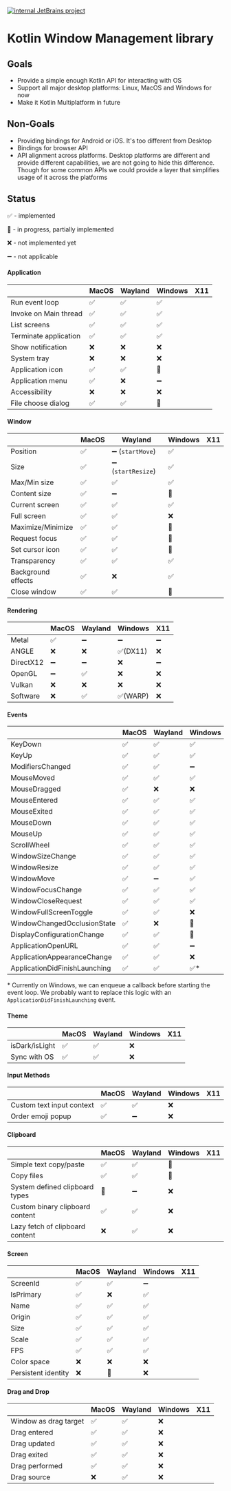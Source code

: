 [![internal JetBrains project](https://jb.gg/badges/internal.svg)](https://confluence.jetbrains.com/display/ALL/JetBrains+on+GitHub)
# Kotlin Window Management library


## Goals
* Provide a simple enough Kotlin API for interacting with OS
* Support all major desktop platforms: Linux, MacOS and Windows for now
* Make it Kotlin Multiplatform in future

## Non-Goals
* Providing bindings for Android or iOS. It's too different from Desktop
* Bindings for browser API
* API alignment across platforms. Desktop platforms are different and provide different capabilities, we are not going to hide this difference. Though for some common APIs we could provide a layer that simplifies usage of it across the platforms

## Status

✅ - implemented

🚧 - in progress, partially implemented

❌ - not implemented yet

➖ - not applicable

#### Application

|                       | MacOS | Wayland | Windows | X11 |
| --------------------- | ----- | ------- | ------- | --- |
| Run event loop        | ✅    | ✅      | ✅      |     |
| Invoke on Main thread | ✅    | ✅      | ✅      |     |
| List screens          | ✅    | ✅      | ✅      |     |
| Terminate application | ✅    | ✅      | ✅      |     |
| Show notification     | ❌    | ❌      | ❌      |     |
| System tray           | ❌    | ❌      | ❌      |     |
| Application icon      | ✅    | ✅      | 🚧      |     |
| Application menu      | ✅    | ❌      | ➖      |     |
| Accessibility         | ❌    | ❌      | ❌      |     |
| File choose dialog    | ✅    | ✅      | 🚧      |     |

#### Window

|                    | MacOS | Wayland            | Windows | X11 |
| ------------------ | ----- | ------------------ | ------- | --- |
| Position           | ✅    | ➖ (`startMove`)   | ✅      |     |
| Size               | ✅    | ➖ (`startResize`) | ✅      |     |
| Max/Min size       | ✅    | ✅                 | ✅      |     |
| Content size       | ✅    | ➖                 | 🚧      |     |
| Current screen     | ✅    | ✅                 | ✅      |     |
| Full screen        | ✅    | ✅                 | ❌      |     |
| Maximize/Minimize  | ✅    | ✅                 | 🚧      |     |
| Request focus      | ✅    | ✅                 | 🚧      |     |
| Set cursor icon    | ✅    | ✅                 | 🚧      |     |
| Transparency       | ✅    | ✅                 | ✅      |     |
| Background effects | ✅    | ❌                 | ✅      |     |
| Close window       | ✅    | ✅                 | 🚧      |     |

#### Rendering

|           | MacOS | Wayland | Windows  | X11 |
| --------- | ----- | ------- | -------- | --- |
| Metal     | ✅    | ➖      | ➖       | ➖   |
| ANGLE     | ❌    | ❌      | ✅(DX11) | ❌   |
| DirectX12 | ➖    | ➖      | ❌       | ➖   |
| OpenGL    | ➖    | ✅      | ❌       | ❌   |
| Vulkan    | ❌    | ❌      | ❌       | ❌   |
| Software  | ❌    | ✅      | ✅(WARP) | ❌   |

#### Events

|                               | MacOS | Wayland | Windows | X11 |
| ----------------------------- | ----- | ------- | ------- | --- |
| KeyDown                       | ✅    | ✅      | ✅      |     |
| KeyUp                         | ✅    | ✅      | ✅      |     |
| ModifiersChanged              | ✅    | ✅      | ➖      |     |
| MouseMoved                    | ✅    | ✅      | ✅      |     |
| MouseDragged                  | ✅    | ❌      | ❌      |     |
| MouseEntered                  | ✅    | ✅      | ✅      |     |
| MouseExited                   | ✅    | ✅      | ✅      |     |
| MouseDown                     | ✅    | ✅      | ✅      |     |
| MouseUp                       | ✅    | ✅      | ✅      |     |
| ScrollWheel                   | ✅    | ✅      | ✅      |     |
| WindowSizeChange              | ✅    | ✅      | ✅      |     |
| WindowResize                  | ✅    | ✅      | ✅      |     |
| WindowMove                    | ✅    | ➖      | ✅      |     |
| WindowFocusChange             | ✅    | ✅      | ✅      |     |
| WindowCloseRequest            | ✅    | ✅      | ✅      |     |
| WindowFullScreenToggle        | ✅    | ✅      | ❌      |     |
| WindowChangedOcclusionState   | ✅    | ❌      | 🚧      |     |
| DisplayConfigurationChange    | ✅    | ✅      | 🚧      |     |
| ApplicationOpenURL            | ✅    | ✅      | ➖      |     |
| ApplicationAppearanceChange   | ✅    | ✅      | ❌      |     |
| ApplicationDidFinishLaunching | ✅    | ✅      | ✅*     |     |

\* Currently on Windows, we can enqueue a callback before starting the event loop. We probably want to replace this logic with an `ApplicationDidFinishLaunching` event.

#### Theme

|                | MacOS | Wayland | Windows | X11 |
| -------------- | ----- | ------- | ------- | --- |
| isDark/isLight | ✅    | ✅      | ❌      |     |
| Sync with OS   | ✅    | ✅      | ❌      |     |

#### Input Methods

|                           | MacOS | Wayland | Windows | X11 |
| ------------------------- | ----- | ------- | ------- | --- |
| Custom text input context | ✅    | ✅      | ❌      |     |
| Order emoji popup         | ✅    | ➖      | ❌      |     |

#### Clipboard

|                                 | MacOS | Wayland | Windows | X11 |
| ------------------------------- | ----- | ------- | ------- | --- |
| Simple text copy/paste          | ✅    | ✅      | 🚧      |     |
| Copy files                      | ✅    | ✅      | 🚧      |     |
| System defined clipboard types  | 🚧    | ➖      | ❌      |     |
| Custom binary clipboard content | ✅    | ✅      | ❌      |     |
| Lazy fetch of clipboard content | ❌    | ✅      | ❌      |     |

#### Screen

|                     | MacOS | Wayland | Windows | X11 |
| ------------------- | ----- | ------- | ------- | --- |
| ScreenId            | ✅    | ✅      | ➖      |     |
| IsPrimary           | ✅    | ❌      | ✅      |     |
| Name                | ✅    | ✅      | ✅      |     |
| Origin              | ✅    | ✅      | ✅      |     |
| Size                | ✅    | ✅      | ✅      |     |
| Scale               | ✅    | ✅      | ✅      |     |
| FPS                 | ✅    | ✅      | ✅      |     |
| Color space         | ❌    | ❌      | ❌      |     |
| Persistent identity | ❌    | 🚧      | ❌      |     |



#### Drag and Drop

|                       | MacOS | Wayland | Windows | X11 |
| --------------------- | ----- | ------- | ------- | --- |
| Window as drag target | ✅    | ✅      | ❌      |     |
| Drag entered          | ✅    | ✅      | ❌      |     |
| Drag updated          | ✅    | ✅      | ❌      |     |
| Drag exited           | ✅    | ✅      | ❌      |     |
| Drag performed        | ✅    | ✅      | ❌      |     |
| Drag source           | ❌    | ✅      | ❌      |     |
